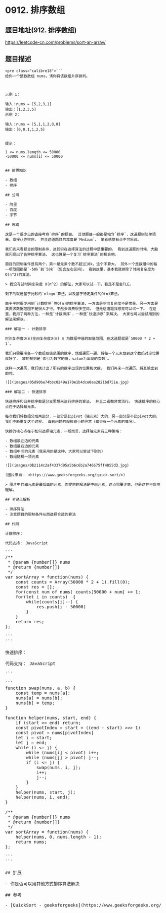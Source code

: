 # 0912. 排序数组

## 题目地址(912. 排序数组)

<https://leetcode-cn.com/problems/sort-an-array/>

## 题目描述

```
<pre class="calibre18">```
给你一个整数数组 nums，请你将该数组升序排列。



示例 1：

输入：nums = [5,2,3,1]
输出：[1,2,3,5]
示例 2：

输入：nums = [5,1,1,2,0,0]
输出：[0,0,1,1,2,5]


提示：

1 <= nums.length <= 50000
-50000 <= nums[i] <= 50000

```
```

## 前置知识

- 数组
- 排序

## 公司

- 阿里
- 百度
- 字节

## 思路

这是一个很少见的直接考察`排序`的题目。 其他题目一般都是暗含`排序`，这道题则简单粗暴，直接让你排序。 并且这道题目的难度是`Medium`， 笔者感觉有点不可思议。

我们先来看题目的限制条件，这其实在选择算法的过程中是重要的。 看到这道题的时候，大脑就闪现出了各种排序算法， 这也算是一个复习`排序算法`的机会吧。

题目的限制条件是有两个，第一是元素个数不超过10k，这个不算大。 另外一个是数组中的每一项范围都是`-50k`到`50k`（包含左右区间）。 看到这里，基本我就排除了时间复杂度为O(n^2)的算法。

> 我没有试时间复杂度 O(n^2) 的解法，大家可以试一下，看是不是会TLE。

剩下的就是基于比较的`nlogn`算法，以及基于特定条件的O(n)算法。

由于平时很少用到`计数排序`等O(n)的排序算法，一方面是空间复杂度不是常量，另一方面是其要求数据范围不是很大才行，不然会浪费很多空间。 但是这道题我感觉可以试一下。 在这里，我用了两种方法，一种是`计数排序`，一种是`快速排序`来解决。 大家也可以尝试用别的解法来解决。

### 解法一 - 计数排序

时间复杂度O(n)空间复杂度O(m) m 为数组中值的取值范围，在这道题就是`50000 * 2 + 1`。

我们只需要准备一个数组取值范围的数字，然后遍历一遍，将每一个元素放到这个数组对应位置就好了， 放的规则是`索引为数字的值，value为出现的次数`。

这样一次遍历，我们统计出了所有的数字出现的位置和次数。 我们再来一次遍历，将其输出到即可。

![](images/05d906e74bbc0249a170e1b4dce0aa2821bd751e.jpg)

### 解法二 - 快速排序

快速排序和归并排序都是分支思想来进行排序的算法， 并且二者都非常流行。 快速排序的核心点在于选择轴元素。

每次我们将数组分成两部分，一部分是比pivot（轴元素）大的，另一部分是不比pivot大的。 我们不断重复这个过程， 直到问题的规模缩小的寻常（即只有一个元素的情况）。

快排的核心点在于如何选择轴元素，一般而言，选择轴元素有三种策略：

- 数组最左边的元素
- 数组最右边的元素
- 数组中间的元素（我采用的是这种，大家可以尝试下别的）
- 数组随机一项元素

![](images/0b2114c2af4337d95a5b6c6b2a746675ff4855d3.jpg)

(图片来自： <https://www.geeksforgeeks.org/quick-sort/>)

> 图片中的轴元素是最后面的元素，而提供的解法是中间元素，这点需要注意，但是这并不影响理解。

## 关键点解析

- 排序算法
- 注意题目的限制条件从而选择合适的算法

## 代码

计数排序：

代码支持： JavaScript

```
<pre class="calibre18">```
<span class="hljs-title">/**
 * @param {number[]} nums
 * @return {number[]}
 */</span>
<span class="hljs-keyword">var</span> sortArray = <span class="hljs-function"><span class="hljs-keyword">function</span>(<span class="hljs-params">nums</span>) </span>{
    <span class="hljs-keyword">const</span> counts = <span class="hljs-params">Array</span>(<span class="hljs-params">50000</span> * <span class="hljs-params">2</span> + <span class="hljs-params">1</span>).fill(<span class="hljs-params">0</span>);
    <span class="hljs-keyword">const</span> res = [];
    <span class="hljs-keyword">for</span>(<span class="hljs-keyword">const</span> num <span class="hljs-keyword">of</span> nums) counts[<span class="hljs-params">50000</span> + num] += <span class="hljs-params">1</span>;
    <span class="hljs-keyword">for</span>(<span class="hljs-keyword">let</span> i <span class="hljs-keyword">in</span> counts)  {
        <span class="hljs-keyword">while</span>(counts[i]--) {
            res.push(i - <span class="hljs-params">50000</span>)
        }
    }
    <span class="hljs-keyword">return</span> res;
};

```
```

快速排序：

代码支持： JavaScript

```
<pre class="calibre18">```
<span class="hljs-function"><span class="hljs-keyword">function</span> <span class="hljs-title">swap</span>(<span class="hljs-params">nums, a, b</span>) </span>{
    <span class="hljs-keyword">const</span> temp = nums[a];
    nums[a] = nums[b];
    nums[b] = temp;
}

<span class="hljs-function"><span class="hljs-keyword">function</span> <span class="hljs-title">helper</span>(<span class="hljs-params">nums, start, end</span>) </span>{
    <span class="hljs-keyword">if</span> (start >= end) <span class="hljs-keyword">return</span>;
    <span class="hljs-keyword">const</span> pivotIndex = start + ((end - start) >>> <span class="hljs-params">1</span>)
    <span class="hljs-keyword">const</span> pivot = nums[pivotIndex]
    <span class="hljs-keyword">let</span> i = start;
    <span class="hljs-keyword">let</span> j = end;
    <span class="hljs-keyword">while</span> (i <= j) {
        <span class="hljs-keyword">while</span> (nums[i] < pivot) i++;
        <span class="hljs-keyword">while</span> (nums[j] > pivot) j--;
        <span class="hljs-keyword">if</span> (i <= j) {
            swap(nums, i, j);
            i++;
            j--;
        }
    }
    helper(nums, start, j);
    helper(nums, i, end);
}

<span class="hljs-title">/**
 * @param {number[]} nums
 * @return {number[]}
 */</span>
<span class="hljs-keyword">var</span> sortArray = <span class="hljs-function"><span class="hljs-keyword">function</span>(<span class="hljs-params">nums</span>) </span>{
    helper(nums, <span class="hljs-params">0</span>, nums.length - <span class="hljs-params">1</span>);
    <span class="hljs-keyword">return</span> nums;
};

```
```

## 扩展

- 你是否可以用其他方式排序算法解决

## 参考

- [QuickSort - geeksforgeeks](https://www.geeksforgeeks.org/quick-sort/)